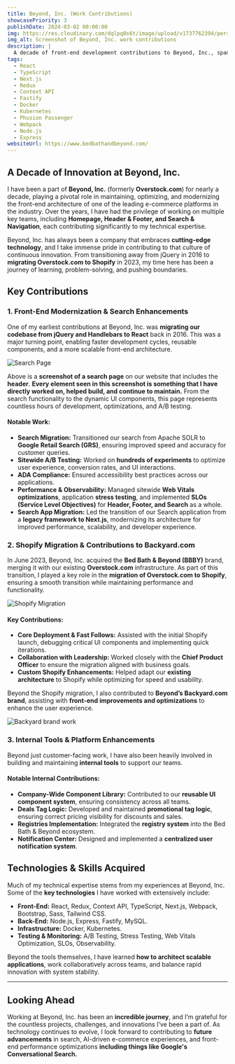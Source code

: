 ```yaml
---
title: Beyond, Inc. (Work Contributions)
showcasePriority: 3
publishDate: 2024-03-02 00:00:00
img: https://res.cloudinary.com/dqlpq0s6t/image/upload/v1737762394/personal_website_MK2/work/byon_work_homepage_t62nmo.png
img_alt: Screenshot of Beyond, Inc. work contributions
description: |
  A decade of front-end development contributions to Beyond, Inc., spanning search, navigation, and e-commerce transformations.
tags:
  - React
  - TypeScript
  - Next.js
  - Redux
  - Context API
  - Fastify
  - Docker
  - Kubernetes
  - Phusion Passenger
  - Webpack
  - Node.js
  - Express
websiteUrl: https://www.bedbathandbeyond.com/
---
```


## A Decade of Innovation at Beyond, Inc.

I have been a part of **Beyond, Inc.** (formerly **Overstock.com**) for nearly a decade, playing a pivotal role in maintaining, optimizing, and modernizing the front-end architecture of one of the leading e-commerce platforms in the industry. Over the years, I have had the privilege of working on multiple key teams, including **Homepage, Header & Footer, and Search & Navigation**, each contributing significantly to my technical expertise.

Beyond, Inc. has always been a company that embraces **cutting-edge technology**, and I take immense pride in contributing to that culture of continuous innovation. From transitioning away from jQuery in 2016 to **migrating Overstock.com to Shopify** in 2023, my time here has been a journey of learning, problem-solving, and pushing boundaries.

## **Key Contributions**

### **1. Front-End Modernization & Search Enhancements**
One of my earliest contributions at Beyond, Inc. was **migrating our codebase from jQuery and Handlebars to React** back in 2016. This was a major turning point, enabling faster development cycles, reusable components, and a more scalable front-end architecture.

![Search Page](https://res.cloudinary.com/dqlpq0s6t/image/upload/v1737762392/personal_website_MK2/work/byon_work_everything_seen_iz_mine_b0qukq.png)

Above is a **screenshot of a search page** on our website that includes the **header**. **Every element seen in this screenshot is something that I have directly worked on, helped build, and continue to maintain.** From the search functionality to the dynamic UI components, this page represents countless hours of development, optimizations, and A/B testing.

#### **Notable Work:**
- **Search Migration:** Transitioned our search from Apache SOLR to **Google Retail Search (GRS)**, ensuring improved speed and accuracy for customer queries.
- **Sitewide A/B Testing:** Worked on **hundreds of experiments** to optimize user experience, conversion rates, and UI interactions.
- **ADA Compliance:** Ensured accessibility best practices across our applications.
- **Performance & Observability:** Managed sitewide **Web Vitals optimizations**, application **stress testing**, and implemented **SLOs (Service Level Objectives)** for **Header, Footer, and Search** as a whole.
- **Search App Migration:** Led the transition of our Search application from a **legacy framework to Next.js**, modernizing its architecture for improved performance, scalability, and developer experience.

### **2. Shopify Migration & Contributions to Backyard.com**  
In June 2023, Beyond, Inc. acquired the **Bed Bath & Beyond (BBBY)** brand, merging it with our existing **Overstock.com** infrastructure. As part of this transition, I played a key role in the **migration of Overstock.com to Shopify**, ensuring a smooth transition while maintaining performance and functionality.

![Shopify Migration](https://res.cloudinary.com/dqlpq0s6t/image/upload/v1737762398/personal_website_MK2/work/byon_ostk_shopify_ihdh42.png)

#### **Key Contributions:**  
- **Core Deployment & Fast Follows:** Assisted with the initial Shopify launch, debugging critical UI components and implementing quick iterations.  
- **Collaboration with Leadership:** Worked closely with the **Chief Product Officer** to ensure the migration aligned with business goals.  
- **Custom Shopify Enhancements:** Helped adapt our **existing architecture** to Shopify while optimizing for speed and usability.  

Beyond the Shopify migration, I also contributed to **Beyond’s Backyard.com brand**, assisting with **front-end improvements and optimizations** to enhance the user experience.

![Backyard brand work](https://res.cloudinary.com/dqlpq0s6t/image/upload/v1738264221/personal_website_MK2/backyard_website_fwosxk.png)

### **3. Internal Tools & Platform Enhancements**
Beyond just customer-facing work, I have also been heavily involved in building and maintaining **internal tools** to support our teams.

#### **Notable Internal Contributions:**
- **Company-Wide Component Library:** Contributed to our **reusable UI component system**, ensuring consistency across all teams.
- **Deals Tag Logic:** Developed and maintained **promotional tag logic**, ensuring correct pricing visibility for discounts and sales.
- **Registries Implementation:** Integrated the **registry system** into the Bed Bath & Beyond ecosystem.
- **Notification Center:** Designed and implemented a **centralized user notification system**.

## **Technologies & Skills Acquired**
Much of my technical expertise stems from my experiences at Beyond, Inc. Some of the **key technologies** I have worked with extensively include:

- **Front-End:** React, Redux, Context API, TypeScript, Next.js, Webpack, Bootstrap, Sass, Tailwind CSS.
- **Back-End:** Node.js, Express, Fastify, MySQL.
- **Infrastructure:** Docker, Kubernetes.
- **Testing & Monitoring:** A/B Testing, Stress Testing, Web Vitals Optimization, SLOs, Observability.

Beyond the tools themselves, I have learned **how to architect scalable applications**, work collaboratively across teams, and balance rapid innovation with system stability.

---

## **Looking Ahead**
Working at Beyond, Inc. has been an **incredible journey**, and I’m grateful for the countless projects, challenges, and innovations I’ve been a part of. As technology continues to evolve, I look forward to contributing to **future advancements** in search, AI-driven e-commerce experiences, and front-end performance optimizations **including things like Google's Conversational Search.**
